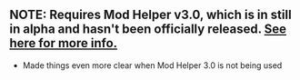 ## NOTE: Requires Mod Helper v3.0, which is in still in alpha and hasn't been officially released. [See here for more info.](https://github.com/gurrenm3/BTD-Mod-Helper/wiki/Mod-Helper-3.0-Alpha)

- Made things even more clear when Mod Helper 3.0 is not being used